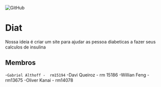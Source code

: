 ![GitHub](https://img.shields.io/github/license/dav1s0707/2emia-projeto)
# Diat
Nossa ideia é criar um site para ajudar as pessoa diabeticas a fazer seus calculos de insulina

## Membros
-`Gabriel Althoff -  rm15194`
-Davi Queiroz - rm 15186
-Willian Feng - rm13675
-Oliver Kanai - rm14078
